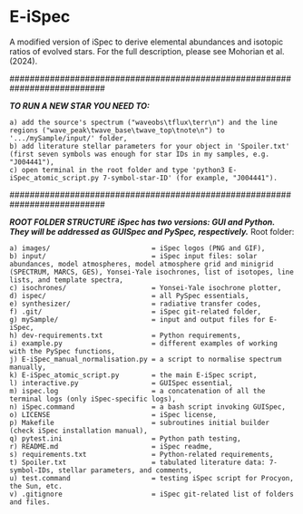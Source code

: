 # E-iSpec
A modified version of iSpec to derive elemental abundances and isotopic ratios of evolved stars. For the full description, please see Mohorian et al. (2024).

###########################################################################    

___TO RUN A NEW STAR YOU NEED TO:___

    a) add the source's spectrum ("waveobs\tflux\terr\n") and the line regions ("wave_peak\twave_base\twave_top\tnote\n") to '.../mySample/input/' folder,
    b) add literature stellar parameters for your object in 'Spoiler.txt' (first seven symbols was enough for star IDs in my samples, e.g. "J004441"),
    c) open terminal in the root folder and type 'python3 E-iSpec_atomic_script.py 7-symbol-star-ID' (for example, "J004441").

###########################################################################

___ROOT FOLDER STRUCTURE___
***iSpec has two versions: GUI and Python. They will be addressed as GUISpec and PySpec, respectively.***
Root folder:

    a) images/                         = iSpec logos (PNG and GIF),
    b) input/                          = iSpec input files: solar abundances, model atmospheres, model atmosphere grid and minigrid (SPECTRUM, MARCS, GES), Yonsei-Yale isochrones, list of isotopes, line lists, and template spectra,
    c) isochrones/                     = Yonsei-Yale isochrone plotter,
    d) ispec/                          = all PySpec essentials,
    e) synthesizer/                    = radiative transfer codes,
    f) .git/                           = iSpec git-related folder,
    g) mySample/                       = input and output files for E-iSpec,
    h) dev-requirements.txt            = Python requirements,
    i) example.py                      = different examples of working with the PySpec functions,
    j) E-iSpec_manual_normalisation.py = a script to normalise spectrum manually,
    k) E-iSpec_atomic_script.py        = the main E-iSpec script,
    l) interactive.py                  = GUISpec essential,
    m) ispec.log                       = a concatenation of all the terminal logs (only iSpec-specific logs),
    n) iSpec.command                   = a bash script invoking GUISpec,
    o) LICENSE                         = iSpec license,
    p) Makefile                        = subroutines initial builder (check iSpec installation manual),
    q) pytest.ini                      = Python path testing,
    r) README.md                       = iSpec readme,
    s) requirements.txt                = Python-related requirements,
    t) Spoiler.txt                     = tabulated literature data: 7-symbol-IDs, stellar parameters, and comments,
    u) test.command                    = testing iSpec script for Procyon, the Sun, etc.
    v) .gitignore                      = iSpec git-related list of folders and files.
